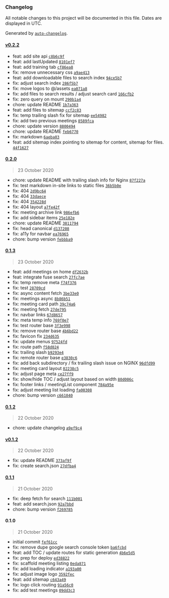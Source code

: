 ### Changelog

All notable changes to this project will be documented in this file. Dates are displayed in UTC.

Generated by [`auto-changelog`](https://github.com/CookPete/auto-changelog).

#### [v0.2.2](https://github.com/ICJIA/icjia-irb-next/compare/0.2.0...v0.2.2)

- feat: add site api [`c8b6c9f`](https://github.com/ICJIA/icjia-irb-next/commit/c8b6c9f30d812a89ec883ca25c1502c27b690328)
- feat: add lastUpdated [`8101ef7`](https://github.com/ICJIA/icjia-irb-next/commit/8101ef7fa6ca5e5ea532eb3fe340b4d10b04fe6d)
- feat: add training tab [`cf86ea8`](https://github.com/ICJIA/icjia-irb-next/commit/cf86ea805eeaa7e5d93e1a9a6b3371ccb2fa9544)
- fix: remove unnecessary css [`a9ae413`](https://github.com/ICJIA/icjia-irb-next/commit/a9ae4136780bf493cfa1a9ba7de8a477c125384e)
- feat: add downloadable files to search index [`94ce5b7`](https://github.com/ICJIA/icjia-irb-next/commit/94ce5b7a42c1cee36b9df76b2749b9067220aac7)
- fix: adjust search index [`286f5b7`](https://github.com/ICJIA/icjia-irb-next/commit/286f5b7296c79c11777366e163af4081c9179687)
- fix: move logos to @/assets [`ea071a8`](https://github.com/ICJIA/icjia-irb-next/commit/ea071a8ac6cd8848e8acb5f71b7071a1d4995222)
- fix: add files to search results / adjust search card [`166cfb2`](https://github.com/ICJIA/icjia-irb-next/commit/166cfb2fa01b070d709fff2919a6ae6f684d02f9)
- fix: zero query on mount [`290b1a4`](https://github.com/ICJIA/icjia-irb-next/commit/290b1a4beb17bc05b405cd0f3e51e529e93deb9c)
- chore: update README [`1b7a363`](https://github.com/ICJIA/icjia-irb-next/commit/1b7a363a00210e462e93a1ff40b87fec88fd4641)
- feat: add files to sitemap [`ccf2c83`](https://github.com/ICJIA/icjia-irb-next/commit/ccf2c8377051b670e79d9f423bee44f1e7e875d4)
- fix: temp trailing slash fix for sitemap [`ee54982`](https://github.com/ICJIA/icjia-irb-next/commit/ee54982aee7c7d70327d651e4ca94f3e268450e2)
- fix: add two previous meetings [`8589fca`](https://github.com/ICJIA/icjia-irb-next/commit/8589fca95c9bbfd9ef38f080e531ac9777a6f131)
- chore: update version [`8800494`](https://github.com/ICJIA/icjia-irb-next/commit/8800494f427a66282b21d3763f5f1978877e931a)
- chore: update README [`feb6770`](https://github.com/ICJIA/icjia-irb-next/commit/feb67704b5bb839832872d64230beefd9537ad62)
- fix: markdown [`6aeba03`](https://github.com/ICJIA/icjia-irb-next/commit/6aeba031e55633a17cce768dd6fd9ef18f3e4280)
- feat: add sitemap index pointing to sitemap for content, sitemap for files. [`44f1627`](https://github.com/ICJIA/icjia-irb-next/commit/44f1627d36f72cad264830cddbc0f5c784e1b036)

#### [0.2.0](https://github.com/ICJIA/icjia-irb-next/compare/0.1.3...0.2.0)

> 23 October 2020

- chore: update README with trailing slash info for Nginx [`87f227a`](https://github.com/ICJIA/icjia-irb-next/commit/87f227abdbea5646c2680a7ace93359e04190b30)
- fix: test markdown in-site links to static files [`36b5b0e`](https://github.com/ICJIA/icjia-irb-next/commit/36b5b0ec6029fcd25cc8f3b532204e839cda457c)
- fix: 404 [`2d9bc64`](https://github.com/ICJIA/icjia-irb-next/commit/2d9bc640584c3f6969cb91b17aa52c34a2daf2a4)
- fix: 404 [`33daece`](https://github.com/ICJIA/icjia-irb-next/commit/33daece3faf9fb07a9ed49ae457d0964c86c50f7)
- fix: 404 [`354228d`](https://github.com/ICJIA/icjia-irb-next/commit/354228d2cc485427e286a74bf122df1226674901)
- fix: 404 layout [`a7fe42f`](https://github.com/ICJIA/icjia-irb-next/commit/a7fe42ffae356d9e49809aacf59e6960bcc19934)
- fix: meeting archive link [`986efb6`](https://github.com/ICJIA/icjia-irb-next/commit/986efb692ca64312516eb88ac2d46d78d5369684)
- fix: add sidebar items [`25e182e`](https://github.com/ICJIA/icjia-irb-next/commit/25e182e56341dbc4fcce4fb30addd8aa1798da49)
- chore: update README [`3811794`](https://github.com/ICJIA/icjia-irb-next/commit/3811794baae674741cc05b8f941aae04134bb7ad)
- fix: head canonical [`d137208`](https://github.com/ICJIA/icjia-irb-next/commit/d137208b35fa62a994ab9d85e550de6f7cf55043)
- fix: a11y for navbar [`ea76965`](https://github.com/ICJIA/icjia-irb-next/commit/ea769653144d1f948b5970ed556a801ef32374d8)
- chore: bump version [`febbba9`](https://github.com/ICJIA/icjia-irb-next/commit/febbba99d13f1b23cc42afbc06378a1440548d05)

#### [0.1.3](https://github.com/ICJIA/icjia-irb-next/compare/0.1.2...0.1.3)

> 23 October 2020

- feat: add meetings on home [`df2632b`](https://github.com/ICJIA/icjia-irb-next/commit/df2632bd93dacbd0dc5820fe0a4948211f4ffec9)
- feat: integrate fuse search [`27fc7ae`](https://github.com/ICJIA/icjia-irb-next/commit/27fc7aecaeeb02b53b36c10834280908e3d53887)
- fix: temp remove meta [`f74f376`](https://github.com/ICJIA/icjia-irb-next/commit/f74f3761d7d86db582c197cba0361e7e38b8d36d)
- fix: test [`28709cd`](https://github.com/ICJIA/icjia-irb-next/commit/28709cd48ee9175e2adc7951fe1a0047a35eab2a)
- fix: async content fetch [`3be33e0`](https://github.com/ICJIA/icjia-irb-next/commit/3be33e05e41c67cd1740c032bc5df1674a1c4d9e)
- fix: meetings async [`8b86b51`](https://github.com/ICJIA/icjia-irb-next/commit/8b86b51aae01c1268b2d4eb020c53e18cdd3cd13)
- fix: meeting card path [`39c74a6`](https://github.com/ICJIA/icjia-irb-next/commit/39c74a6e5aa7b99e387709c6d6973d4985cb96c9)
- fix: meeting fetch [`27de795`](https://github.com/ICJIA/icjia-irb-next/commit/27de795677ef3c5a7b58de949eaf04ae45ed3d2d)
- fix: navbar links [`67d8657`](https://github.com/ICJIA/icjia-irb-next/commit/67d86572834a31bc1dcc2a1f8ce136f50097d5a6)
- fix: meta temp info [`769f0e7`](https://github.com/ICJIA/icjia-irb-next/commit/769f0e728ea7fbcd68cd73a51569695b019a6f9f)
- fix: test router base [`3f3e998`](https://github.com/ICJIA/icjia-irb-next/commit/3f3e998a499d56cc5c7c3bff9b69d7014ac22e70)
- fix: remove router base [`4b6bd22`](https://github.com/ICJIA/icjia-irb-next/commit/4b6bd22ac8b8d6557408ffe67a1acc723176e9ef)
- fix: favicon fix [`234d635`](https://github.com/ICJIA/icjia-irb-next/commit/234d6350e500bc2a8748a6c8ea9abc3e051d8a56)
- fix: update menus [`97524fd`](https://github.com/ICJIA/icjia-irb-next/commit/97524fde850816c63c48a4c264a9a190eaf7b43d)
- fix: route path [`f58d024`](https://github.com/ICJIA/icjia-irb-next/commit/f58d02402c6d2ede0bed12de6423c244c2b90a6b)
- fix: trailing slash [`b9293e4`](https://github.com/ICJIA/icjia-irb-next/commit/b9293e4dcffd35328f4d5c3100e4ae62eee3238f)
- fix: remote router base [`e3830c6`](https://github.com/ICJIA/icjia-irb-next/commit/e3830c62050e898048e7ed8cdddd487af7b5458c)
- fix: add back subdirectory / fix trailing slash issue on NGINX [`96dfd99`](https://github.com/ICJIA/icjia-irb-next/commit/96dfd99a384dfebd2086e88d711dc22906adab8c)
- fix: meeting card layout [`02238c5`](https://github.com/ICJIA/icjia-irb-next/commit/02238c5e3105c3d74511cf724c2f4dd08831ef7d)
- fix: adjust page meta [`ce27ff9`](https://github.com/ICJIA/icjia-irb-next/commit/ce27ff99736101d9a7384344bc22e995ea58ba59)
- fix: show/hide TOC / adjust layout based on width [`80d006c`](https://github.com/ICJIA/icjia-irb-next/commit/80d006cb1189d911abaef9cf726cf3b4a5cb3bed)
- fix: footer links / meetingList component [`784a95e`](https://github.com/ICJIA/icjia-irb-next/commit/784a95eb612b3ddddb1496eda6d243b71605cada)
- fix: adjust meeting list loading [`fa00308`](https://github.com/ICJIA/icjia-irb-next/commit/fa00308b2fde67228a5a47e2e0ebc683d957da12)
- chore: bump version [`c661040`](https://github.com/ICJIA/icjia-irb-next/commit/c661040f4f827ae4b44bbd095498de04ddfe2d03)

#### [0.1.2](https://github.com/ICJIA/icjia-irb-next/compare/v0.1.2...0.1.2)

> 22 October 2020

- chore: update changelog [`a9ef9c4`](https://github.com/ICJIA/icjia-irb-next/commit/a9ef9c4c6939e0d334c2213179402959c1c6d684)

#### [v0.1.2](https://github.com/ICJIA/icjia-irb-next/compare/0.1.1...v0.1.2)

> 22 October 2020

- fix: update README [`373af9f`](https://github.com/ICJIA/icjia-irb-next/commit/373af9fe0fd161c4f05cded3860c4c0b8b644d10)
- fix: create search.json [`27dfba4`](https://github.com/ICJIA/icjia-irb-next/commit/27dfba45d665c621e89c4fd96caef4a64507de86)

#### [0.1.1](https://github.com/ICJIA/icjia-irb-next/compare/0.1.0...0.1.1)

> 21 October 2020

- fix: deep fetch for search [`111b001`](https://github.com/ICJIA/icjia-irb-next/commit/111b0016e100d5e8cdb2185463b674d57cecd0a8)
- feat: add search.json [`92a7bbd`](https://github.com/ICJIA/icjia-irb-next/commit/92a7bbd39b35441a6d58e0e8833b9f1d96134b7e)
- chore: bump version [`f269785`](https://github.com/ICJIA/icjia-irb-next/commit/f2697855c74d549991785a1bcab60b5cc9c754ff)

#### 0.1.0

> 21 October 2020

- initial commit [`fef61cc`](https://github.com/ICJIA/icjia-irb-next/commit/fef61cce350a5d1be4407f7d8d09f71ec0fd6968)
- fix: remove dupe google search console token [`ba6fcbd`](https://github.com/ICJIA/icjia-irb-next/commit/ba6fcbd215dd04ca3fae263fd7f39f1c4af7c554)
- feat: add TOC / update routes for static generation [`4b6e5d5`](https://github.com/ICJIA/icjia-irb-next/commit/4b6e5d5eff476f4299e6219b645876eef5c4adf7)
- fix: prep for deploy [`ed38822`](https://github.com/ICJIA/icjia-irb-next/commit/ed38822f51eda811116ac1aa9901d59baab4b8b4)
- fix: scaffold meeting listing [`0eda871`](https://github.com/ICJIA/icjia-irb-next/commit/0eda8713889d21d6836cfdab96965863c28f2dfe)
- fix: add loading indicator [`a193a00`](https://github.com/ICJIA/icjia-irb-next/commit/a193a00d98612bcacef7e727b495512cfbfb3ea8)
- fix: adjust image logo [`3592fec`](https://github.com/ICJIA/icjia-irb-next/commit/3592fecb144f40d213111238f6d6a7b7222fa8ee)
- feat: add sitemap [`c643a49`](https://github.com/ICJIA/icjia-irb-next/commit/c643a490a6c709379637da1e96f4b27a9e507aad)
- fix: logo click routing [`91a56c0`](https://github.com/ICJIA/icjia-irb-next/commit/91a56c0e0cec196c768552043b136f98ade508c8)
- fix: add test meetings [`09dd3c3`](https://github.com/ICJIA/icjia-irb-next/commit/09dd3c3de127fecf3433e8597233f2893e1e8746)
